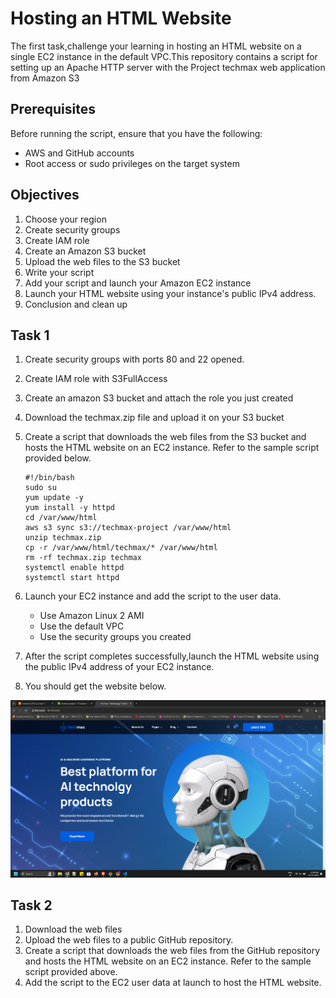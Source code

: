 # Hosting an HTML Website

The first task,challenge your learning in hosting an HTML website on a single EC2 instance in the default VPC.This repository contains a script for setting up an Apache HTTP server with the Project techmax web application from Amazon S3

## Prerequisites

Before running the script, ensure that you have the following:

- AWS and GitHub accounts
- Root access or sudo privileges on the target system

## Objectives

1. Choose your region
2. Create security groups
3. Create IAM role
4. Create an Amazon S3 bucket
5. Upload the web files to the S3 bucket
6. Write your script
7. Add your script and launch your Amazon EC2 instance
8. Launch your HTML website using your instance's public IPv4 address.
9. Conclusion and clean up

## Task 1

1. Create security groups with ports 80 and 22 opened.
2. Create IAM role with S3FullAccess
3. Create an amazon S3 bucket and attach the role you just created
4. Download the techmax.zip file and upload it on your S3 bucket
5. Create a script that downloads the web files from the S3 bucket and hosts the HTML website on an EC2 instance. Refer to the sample script provided below.

   ```shell
   #!/bin/bash
   sudo su
   yum update -y
   yum install -y httpd
   cd /var/www/html
   aws s3 sync s3://techmax-project /var/www/html
   unzip techmax.zip
   cp -r /var/www/html/techmax/* /var/www/html
   rm -rf techmax.zip techmax
   systemctl enable httpd
   systemctl start httpd
   ```

6. Launch your EC2 instance and add the script to the user data.
   - Use Amazon Linux 2 AMI
   - Use the default VPC
   - Use the security groups you created

7. After the script completes successfully,launch the HTML website using the public IPv4 address of your EC2 instance.
8. You should get the website below.

![Alt text](/ec2-s3-host.png)

## Task 2

1. Download the web files
2. Upload the web files to a public GitHub repository.
3. Create a script that downloads the web files from the GitHub repository and hosts the HTML website on an EC2 instance. Refer to the sample script provided above.
4. Add the script to the EC2 user data at launch to host the HTML website.